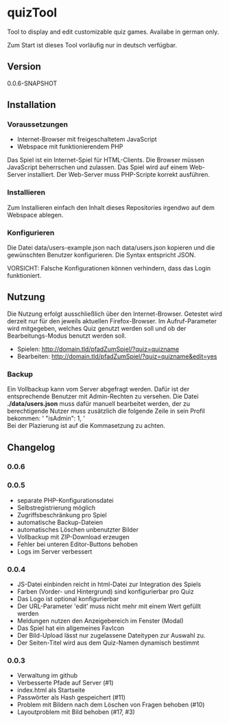 # quizTool
Tool to display and edit customizable quiz games.
Availabe in german only.

Zum Start ist dieses Tool vorläufig nur in deutsch verfügbar.

## Version
0.0.6-SNAPSHOT

## Installation

### Voraussetzungen
* Internet-Browser mit freigeschaltetem JavaScript
* Webspace mit funktionierendem PHP
  
Das Spiel ist ein Internet-Spiel für HTML-Clients. Die Browser müssen 
JavaScript beherrschen und zulassen. Das Spiel wird auf einem Web-Server 
installiert. Der Web-Server muss PHP-Scripte korrekt ausführen. 

### Installieren  
Zum Installieren einfach den Inhalt dieses Repositories irgendwo
auf dem Webspace ablegen. 

### Konfigurieren
Die Datei data/users-example.json nach data/users.json kopieren und die 
gewünschten Benutzer konfigurieren. Die Syntax entspricht JSON. 

VORSICHT: Falsche Konfigurationen können verhindern, dass das Login funktioniert. 

## Nutzung
Die Nutzung erfolgt ausschließlich über den Internet-Browser.
Getestet wird derzeit nur für den jeweils aktuellen Firefox-Browser.
Im Aufruf-Parameter wird mitgegeben, welches Quiz genutzt werden soll
und ob der Bearbeitungs-Modus benutzt werden soll.

* Spielen:     http://domain.tld/pfadZumSpiel/?quiz=quizname
* Bearbeiten:  http://domain.tld/pfadZumSpiel/?quiz=quizname&edit=yes 
 
### Backup
Ein Vollbackup kann vom Server abgefragt werden. Dafür ist der entsprechende
Benutzer mit Admin-Rechten zu versehen. Die Datei __./data/users.json__ muss 
dafür manuell bearbeitet werden, der zu berechtigende Nutzer muss zusätzlich 
die folgende Zeile in sein Profil bekommen:
' "isAdmin": 1, '  
Bei der Plazierung ist auf die Kommasetzung zu achten. 

## Changelog

### 0.0.6

### 0.0.5
* separate PHP-Konfigurationsdatei
* Selbstregistrierung möglich
* Zugriffsbeschränkung pro Spiel
* automatische Backup-Dateien
* automatisches Löschen unbenutzter Bilder
* Vollbackup mit ZIP-Download erzeugen 
* Fehler bei unteren Editor-Buttons behoben
* Logs im Server verbessert 

### 0.0.4
* JS-Datei einbinden reicht in html-Datei zur Integration des Spiels
* Farben (Vorder- und Hintergrund) sind konfigurierbar pro Quiz
* Das Logo ist optional konfigurierbar
* Der URL-Parameter 'edit' muss nicht mehr mit einem Wert gefüllt werden
* Meldungen nutzen den Anzeigebereich im Fenster (Modal)
* Das Spiel hat ein allgemeines FavIcon
* Der Bild-Upload lässt nur zugelassene Dateitypen zur Auswahl zu.
* Der Seiten-Titel wird aus dem Quiz-Namen dynamisch bestimmt

### 0.0.3
* Verwaltung im github
* Verbesserte Pfade auf Server (#1)
* index.html als Startseite
* Passwörter als Hash gespeichert (#11)
* Problem mit Bildern nach dem Löschen von Fragen behoben (#10)
* Layoutproblem mit Bild behoben (#17, #3)
 
